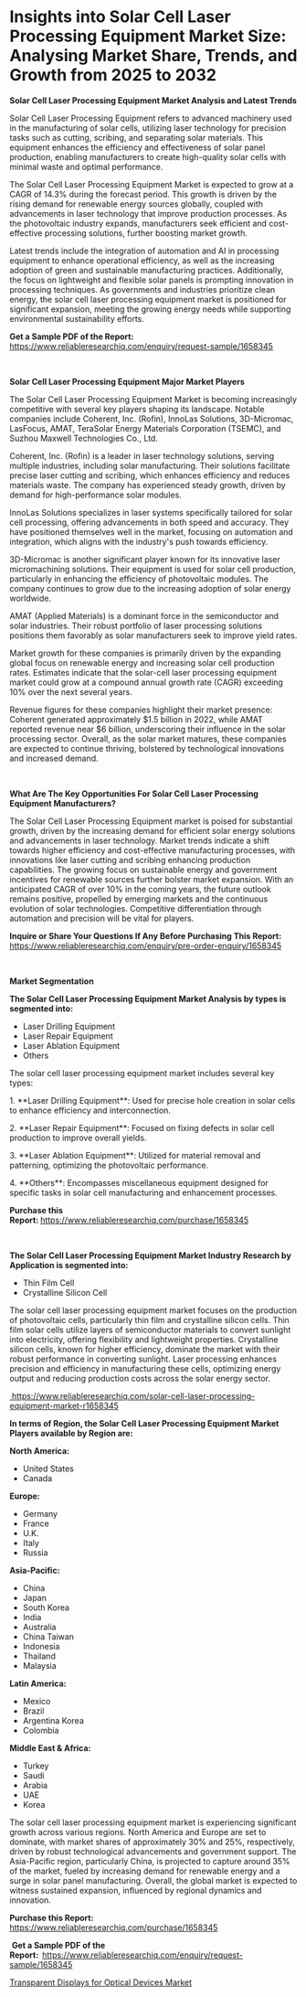 <p><h1>Insights into Solar Cell Laser Processing Equipment Market Size: Analysing Market Share, Trends, and Growth from 2025 to 2032</h1></p><p><strong>Solar Cell Laser Processing Equipment Market Analysis and Latest Trends</strong></p>
<p><p>Solar Cell Laser Processing Equipment refers to advanced machinery used in the manufacturing of solar cells, utilizing laser technology for precision tasks such as cutting, scribing, and separating solar materials. This equipment enhances the efficiency and effectiveness of solar panel production, enabling manufacturers to create high-quality solar cells with minimal waste and optimal performance.</p><p>The Solar Cell Laser Processing Equipment Market is expected to grow at a CAGR of 14.3% during the forecast period. This growth is driven by the rising demand for renewable energy sources globally, coupled with advancements in laser technology that improve production processes. As the photovoltaic industry expands, manufacturers seek efficient and cost-effective processing solutions, further boosting market growth.</p><p>Latest trends include the integration of automation and AI in processing equipment to enhance operational efficiency, as well as the increasing adoption of green and sustainable manufacturing practices. Additionally, the focus on lightweight and flexible solar panels is prompting innovation in processing techniques. As governments and industries prioritize clean energy, the solar cell laser processing equipment market is positioned for significant expansion, meeting the growing energy needs while supporting environmental sustainability efforts.</p></p>
<p><strong>Get a Sample PDF of the Report:&nbsp;</strong> <a href="https://www.reliableresearchiq.com/enquiry/request-sample/1658345?utm_campaign=3053&utm_medium=2&utm_source=Github&utm_content=ia&utm_term=23032025&utm_id=solar-cell-laser-processing-equipment">https://www.reliableresearchiq.com/enquiry/request-sample/1658345</a></p>
<p>&nbsp;</p>
<p><strong>Solar Cell Laser Processing Equipment Major Market Players</strong></p>
<p><p>The Solar Cell Laser Processing Equipment Market is becoming increasingly competitive with several key players shaping its landscape. Notable companies include Coherent, Inc. (Rofin), InnoLas Solutions, 3D-Micromac, LasFocus, AMAT, TeraSolar Energy Materials Corporation (TSEMC), and Suzhou Maxwell Technologies Co., Ltd.</p><p>Coherent, Inc. (Rofin) is a leader in laser technology solutions, serving multiple industries, including solar manufacturing. Their solutions facilitate precise laser cutting and scribing, which enhances efficiency and reduces materials waste. The company has experienced steady growth, driven by demand for high-performance solar modules.</p><p>InnoLas Solutions specializes in laser systems specifically tailored for solar cell processing, offering advancements in both speed and accuracy. They have positioned themselves well in the market, focusing on automation and integration, which aligns with the industry's push towards efficiency.</p><p>3D-Micromac is another significant player known for its innovative laser micromachining solutions. Their equipment is used for solar cell production, particularly in enhancing the efficiency of photovoltaic modules. The company continues to grow due to the increasing adoption of solar energy worldwide.</p><p>AMAT (Applied Materials) is a dominant force in the semiconductor and solar industries. Their robust portfolio of laser processing solutions positions them favorably as solar manufacturers seek to improve yield rates. </p><p>Market growth for these companies is primarily driven by the expanding global focus on renewable energy and increasing solar cell production rates. Estimates indicate that the solar-cell laser processing equipment market could grow at a compound annual growth rate (CAGR) exceeding 10% over the next several years.</p><p>Revenue figures for these companies highlight their market presence: Coherent generated approximately $1.5 billion in 2022, while AMAT reported revenue near $6 billion, underscoring their influence in the solar processing sector. Overall, as the solar market matures, these companies are expected to continue thriving, bolstered by technological innovations and increased demand.</p></p>
<p>&nbsp;</p>
<p><strong>What Are The Key Opportunities For Solar Cell Laser Processing Equipment Manufacturers?</strong></p>
<p><p>The Solar Cell Laser Processing Equipment market is poised for substantial growth, driven by the increasing demand for efficient solar energy solutions and advancements in laser technology. Market trends indicate a shift towards higher efficiency and cost-effective manufacturing processes, with innovations like laser cutting and scribing enhancing production capabilities. The growing focus on sustainable energy and government incentives for renewable sources further bolster market expansion. With an anticipated CAGR of over 10% in the coming years, the future outlook remains positive, propelled by emerging markets and the continuous evolution of solar technologies. Competitive differentiation through automation and precision will be vital for players.</p></p>
<p><strong>Inquire or Share Your Questions If Any Before Purchasing This Report:</strong> <a href="https://www.reliableresearchiq.com/enquiry/pre-order-enquiry/1658345?utm_campaign=3053&utm_medium=2&utm_source=Github&utm_content=ia&utm_term=23032025&utm_id=solar-cell-laser-processing-equipment">https://www.reliableresearchiq.com/enquiry/pre-order-enquiry/1658345</a></p>
<p>&nbsp;</p>
<p><strong>Market Segmentation</strong></p>
<p><strong>The Solar Cell Laser Processing Equipment Market Analysis by types is segmented into:</strong></p>
<p><ul><li>Laser Drilling Equipment</li><li>Laser Repair Equipment</li><li>Laser Ablation Equipment</li><li>Others</li></ul></p>
<p><p>The solar cell laser processing equipment market includes several key types: </p><p>1. **Laser Drilling Equipment**: Used for precise hole creation in solar cells to enhance efficiency and interconnection. </p><p>2. **Laser Repair Equipment**: Focused on fixing defects in solar cell production to improve overall yields. </p><p>3. **Laser Ablation Equipment**: Utilized for material removal and patterning, optimizing the photovoltaic performance. </p><p>4. **Others**: Encompasses miscellaneous equipment designed for specific tasks in solar cell manufacturing and enhancement processes.</p></p>
<p><strong>Purchase this Report:&nbsp;</strong><a href="https://www.reliableresearchiq.com/purchase/1658345?utm_campaign=3053&utm_medium=2&utm_source=Github&utm_content=ia&utm_term=23032025&utm_id=solar-cell-laser-processing-equipment">https://www.reliableresearchiq.com/purchase/1658345</a></p>
<p>&nbsp;</p>
<p><strong>The Solar Cell Laser Processing Equipment Market Industry Research by Application is segmented into:</strong></p>
<p><ul><li>Thin Film Cell</li><li>Crystalline Silicon Cell</li></ul></p>
<p><p>The solar cell laser processing equipment market focuses on the production of photovoltaic cells, particularly thin film and crystalline silicon cells. Thin film solar cells utilize layers of semiconductor materials to convert sunlight into electricity, offering flexibility and lightweight properties. Crystalline silicon cells, known for higher efficiency, dominate the market with their robust performance in converting sunlight. Laser processing enhances precision and efficiency in manufacturing these cells, optimizing energy output and reducing production costs across the solar energy sector.</p></p>
<p><a href="https://www.reliableresearchiq.com/solar-cell-laser-processing-equipment-market-r1658345?utm_campaign=3053&utm_medium=2&utm_source=Github&utm_content=ia&utm_term=23032025&utm_id=solar-cell-laser-processing-equipment">&nbsp;https://www.reliableresearchiq.com/solar-cell-laser-processing-equipment-market-r1658345</a></p>
<p><strong>In terms of Region, the Solar Cell Laser Processing Equipment Market Players available by Region are:</strong></p>
<p>
    <p> <strong> North America: </strong>
        <ul>
            <li>United States</li>
            <li>Canada</li>
        </ul>
        </p> 
    <p> <strong> Europe: </strong>
        <ul>
            <li>Germany</li>
            <li>France</li>
            <li>U.K.</li>
            <li>Italy</li>
            <li>Russia</li>
        </ul>
        </p> 
    <p> <strong> Asia-Pacific: </strong>
        <ul>
            <li>China</li>
            <li>Japan</li>
            <li>South Korea</li>
            <li>India</li>
            <li>Australia</li>
            <li>China Taiwan</li>
            <li>Indonesia</li>
            <li>Thailand</li>
            <li>Malaysia</li>
        </ul>
        </p> 
    <p> <strong> Latin America: </strong>
        <ul>
            <li>Mexico</li>
            <li>Brazil</li>
            <li>Argentina Korea</li>
            <li>Colombia</li>
        </ul>
        </p> 
    <p> <strong> Middle East & Africa: </strong>
        <ul>
            <li>Turkey</li>
            <li>Saudi</li>
            <li>Arabia</li>
            <li>UAE</li>
            <li>Korea</li>
        </ul>
    </p>
    </p>
<p><p>The solar cell laser processing equipment market is experiencing significant growth across various regions. North America and Europe are set to dominate, with market shares of approximately 30% and 25%, respectively, driven by robust technological advancements and government support. The Asia-Pacific region, particularly China, is projected to capture around 35% of the market, fueled by increasing demand for renewable energy and a surge in solar panel manufacturing. Overall, the global market is expected to witness sustained expansion, influenced by regional dynamics and innovation.</p></p>
<p><strong>Purchase this Report: </strong><a href="https://www.reliableresearchiq.com/purchase/1658345?utm_campaign=3053&utm_medium=2&utm_source=Github&utm_content=ia&utm_term=23032025&utm_id=solar-cell-laser-processing-equipment">https://www.reliableresearchiq.com/purchase/1658345</a></p>
<p>&nbsp;<strong>Get a Sample PDF of the Report:&nbsp;&nbsp;</strong><a href="https://www.reliableresearchiq.com/enquiry/request-sample/1658345?utm_campaign=3053&utm_medium=2&utm_source=Github&utm_content=ia&utm_term=23032025&utm_id=solar-cell-laser-processing-equipment">https://www.reliableresearchiq.com/enquiry/request-sample/1658345</a></p>
<p><strong></strong></p>
<p><p><a href="https://github.com/supicweg/Market-Research-Report-List-1/blob/main/transparent-displays-for-optical-devices-market.md?utm_campaign=3053&utm_medium=2&utm_source=Github&utm_content=ia&utm_term=23032025&utm_id=solar-cell-laser-processing-equipment">Transparent Displays for Optical Devices Market</a></p></p>